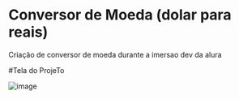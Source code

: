 # Conversor de Moeda (dolar para reais)
Criação de conversor de moeda durante a imersao dev da alura


#Tela do ProjeTo

![image](https://user-images.githubusercontent.com/97040972/154801371-64aeaeca-3f83-4053-9284-71105e43b904.png)
